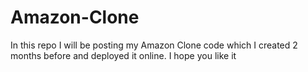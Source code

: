 # Amazon-Clone
In this repo I will be posting my Amazon Clone code which I created 2 months before and deployed it online. I hope you like it

